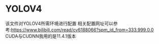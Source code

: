 # YOLOV4
该文件对YOLOV4所需环境进行配置
相关配置网址可以参考:https://www.bilibili.com/read/cv6188066?spm_id_from=333.999.0.0
CUDA与CUDNN我用的是11.4.1版本
